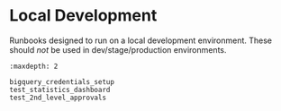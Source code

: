 # Local Development

Runbooks designed to run on a local development environment.
These should *not* be used in dev/stage/production environments.

```{toctree}
:maxdepth: 2

bigquery_credentials_setup
test_statistics_dashboard
test_2nd_level_approvals
```
